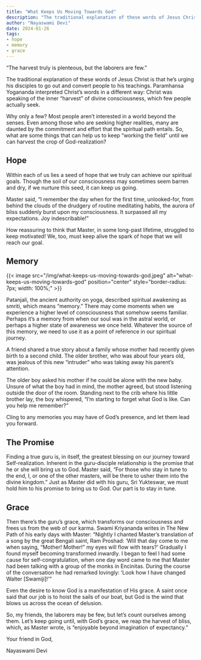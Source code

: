 ```yaml
---
title: "What Keeps Us Moving Towards God"
description: "The traditional explanation of these words of Jesus Christ is that he’s urging his disciples to go out and convert people to his teachings. Paramhansa Yogananda interpreted Christ’s words in a different way: Christ was speaking of the inner “harvest” of divine consciousness, which few people actually seek."
author: "Nayaswami Devi"
date: 2024-01-26
tags:
- hope
- memory
- grace
---
```


“The harvest truly is plenteous, but the laborers are few.”

The traditional explanation of these words of Jesus Christ is that he’s urging his disciples to go out and convert people to his teachings. Paramhansa Yogananda interpreted Christ’s words in a different way: Christ was speaking of the inner “harvest” of divine consciousness, which few people actually seek.

Why only a few? Most people aren’t interested in a world beyond the senses. Even among those who are seeking higher realities, many are daunted by the commitment and effort that the spiritual path entails. So, what are some things that can help us to keep “working the field” until we can harvest the crop of God-realization?

## Hope

Within each of us lies a seed of hope that we truly can achieve our spiritual goals. Though the soil of our consciousness may sometimes seem barren and dry, if we nurture this seed, it can keep us going.

Master said, “I remember the day when for the first time, unlooked-for, from behind the clouds of the drudgery of routine meditating habits, the aurora of bliss suddenly burst upon my consciousness. It surpassed all my expectations. Joy indescribable!”

How reassuring to think that Master, in some long-past lifetime, struggled to keep motivated! We, too, must keep alive the spark of hope that we will reach our goal.

## Memory

{{< image src="/img/what-keeps-us-moving-towards-god.jpeg" alt="what-keeps-us-moving-towards-god" position="center" style="border-radius: 7px; width: 100%;" >}}

Patanjali, the ancient authority on yoga, described spiritual awakening as smriti, which means “memory.” There may come moments when we experience a higher level of consciousness that somehow seems familiar. Perhaps it’s a memory from when our soul was in the astral world, or perhaps a higher state of awareness we once held. Whatever the source of this memory, we need to use it as a point of reference in our spiritual journey.

A friend shared a true story about a family whose mother had recently given birth to a second child. The older brother, who was about four years old, was jealous of this new “intruder” who was taking away his parent’s attention.

The older boy asked his mother if he could be alone with the new baby. Unsure of what the boy had in mind, the mother agreed, but stood listening outside the door of the room. Standing next to the crib where his little brother lay, the boy whispered, “I’m starting to forget what God is like. Can you help me remember?”

Cling to any memories you may have of God’s presence, and let them lead you forward.

## The Promise

Finding a true guru is, in itself, the greatest blessing on our journey toward Self-realization. Inherent in the guru-disciple relationship is the promise that he or she will bring us to God. Master said, “For those who stay in tune to the end, I, or one of the other masters, will be there to usher them into the divine kingdom.” Just as Master did with his guru, Sri Yukteswar, we must hold him to his promise to bring us to God. Our part is to stay in tune.

## Grace

Then there’s the guru’s grace, which transforms our consciousness and frees us from the web of our karma. Swami Kriyananda writes in The New Path of his early days with Master: “Nightly I chanted Master’s translation of a song by the great Bengali saint, Ram Proshad: ‘Will that day come to me when saying, “Mother! Mother!” my eyes will flow with tears?’ Gradually I found myself becoming transformed inwardly. I began to feel I had some cause for self-congratulation, when one day word came to me that Master had been talking with a group of the monks in Encinitas. During the course of the conversation he had remarked lovingly: ‘Look how I have changed Walter [Swamiji]!’”

Even the desire to know God is a manifestation of His grace. A saint once said that our job is to hoist the sails of our boat, but God is the wind that blows us across the ocean of delusion.

So, my friends, the laborers may be few, but let’s count ourselves among them. Let’s keep going until, with God’s grace, we reap the harvest of bliss, which, as Master wrote, is “enjoyable beyond imagination of expectancy.”

Your friend in God,

Nayaswami Devi
